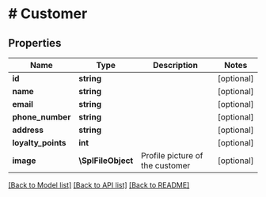 # # Customer

## Properties

Name | Type | Description | Notes
------------ | ------------- | ------------- | -------------
**id** | **string** |  | [optional]
**name** | **string** |  | [optional]
**email** | **string** |  | [optional]
**phone_number** | **string** |  | [optional]
**address** | **string** |  | [optional]
**loyalty_points** | **int** |  | [optional]
**image** | **\SplFileObject** | Profile picture of the customer | [optional]

[[Back to Model list]](../../README.md#models) [[Back to API list]](../../README.md#endpoints) [[Back to README]](../../README.md)
